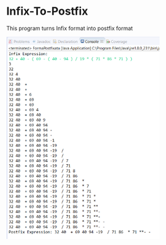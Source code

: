 # Infix-To-Postfix
This program turns Infix format into postfix format


<img src="https://github.com/abrarr18/Infix-To-Postfix/blob/main/InfixToPostfixJava.PNG" width=400><br>
